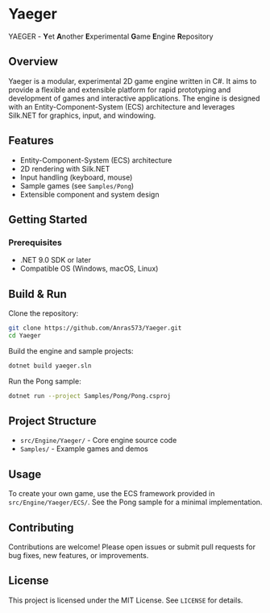 # Yaeger

YAEGER - **Y**et **A**nother **E**xperimental **G**ame **E**ngine **R**epository

## Overview

Yaeger is a modular, experimental 2D game engine written in C#. It aims to provide a flexible and extensible platform for rapid prototyping and development of games and interactive applications. The engine is designed with an Entity-Component-System (ECS) architecture and leverages Silk.NET for graphics, input, and windowing.

## Features

- Entity-Component-System (ECS) architecture
- 2D rendering with Silk.NET
- Input handling (keyboard, mouse)
- Sample games (see `Samples/Pong`)
- Extensible component and system design

## Getting Started

### Prerequisites

- .NET 9.0 SDK or later
- Compatible OS (Windows, macOS, Linux)

## Build & Run

Clone the repository:

```bash
git clone https://github.com/Anras573/Yaeger.git
cd Yaeger
```

Build the engine and sample projects:

```bash
dotnet build yaeger.sln
```

Run the Pong sample:

```bash
dotnet run --project Samples/Pong/Pong.csproj
```

## Project Structure

- `src/Engine/Yaeger/` - Core engine source code
- `Samples/` - Example games and demos

## Usage

To create your own game, use the ECS framework provided in `src/Engine/Yaeger/ECS/`. See the Pong sample for a minimal implementation.

## Contributing

Contributions are welcome! Please open issues or submit pull requests for bug fixes, new features, or improvements.

## License

This project is licensed under the MIT License. See `LICENSE` for details.
